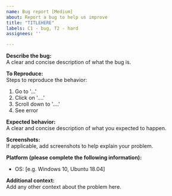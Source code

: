 ```yaml
--- 
name: Bug report [Medium]
about: Report a bug to help us improve
title: "TITLEHERE"
labels: C1 - bug, T2 - hard
assignees: ''

---
```


**Describe the bug:**  
A clear and concise description of what the bug is.

**To Reproduce:**  
Steps to reproduce the behavior:
1. Go to '...'
2. Click on '....'
3. Scroll down to '....'
4. See error

**Expected behavior:**  
A clear and concise description of what you expected to happen.

**Screenshots:**  
If applicable, add screenshots to help explain your problem.

**Platform (please complete the following information):**  
 - OS: [e.g. Windows 10, Ubuntu 18.04]

**Additional context:**  
Add any other context about the problem here.

